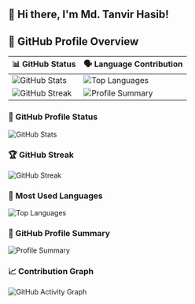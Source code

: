 ## 👋 Hi there, I'm Md. Tanvir Hasib!

## 🚀 GitHub Profile Overview

| 📊 GitHub Status | 🗣️ Language Contribution |
|------------------|--------------------------|
| ![GitHub Stats](https://github-readme-stats.vercel.app/api?username=Bookishstore&show_icons=true&theme=tokyonight) | ![Top Languages](https://github-readme-stats.vercel.app/api/top-langs/?username=Bookishstore&layout=compact&theme=tokyonight) |
| ![GitHub Streak](https://streak-stats.demolab.com/?user=Bookishstore&theme=tokyonight) | ![Profile Summary](https://github-profile-summary-cards.vercel.app/api/cards/repos-per-language?username=Bookishstore&theme=tokyonight) |


### 🚀 GitHub Profile Status
![GitHub Stats](https://github-readme-stats.vercel.app/api?username=Bookishstore&show_icons=true&theme=tokyonight)

### 🏆 GitHub Streak
![GitHub Streak](https://streak-stats.demolab.com/?user=Bookishstore&theme=tokyonight)

### 💬 Most Used Languages
![Top Languages](https://github-readme-stats.vercel.app/api/top-langs/?username=Bookishstore&layout=compact&theme=tokyonight)

### 🧩 GitHub Profile Summary
![Profile Summary](https://github-profile-summary-cards.vercel.app/api/cards/profile-details?username=Bookishstore&theme=tokyonight)

### 📈 Contribution Graph
![GitHub Activity Graph](https://github-readme-activity-graph.vercel.app/graph?username=Bookishstore&theme=tokyo-night)
